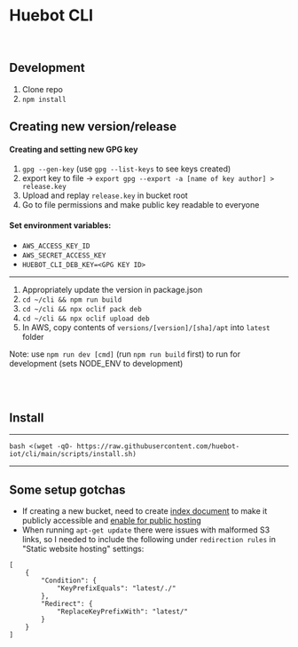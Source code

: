 # Huebot CLI

<br/>

## Development 
1. Clone repo
2. `npm install`

## Creating new version/release

#### Creating and setting new GPG key
1. `gpg --gen-key` (use `gpg --list-keys` to see keys created)
2. export key to file -> `export gpg --export -a [name of key author] > release.key`
3. Upload and replay `release.key` in bucket root
4. Go to file permissions and make public key readable to everyone

#### Set environment variables:

- `AWS_ACCESS_KEY_ID`
- `AWS_SECRET_ACCESS_KEY`
- `HUEBOT_CLI_DEB_KEY=<GPG KEY ID>`

---

1. Appropriately update the version in package.json
2. `cd ~/cli && npm run build`
3. `cd ~/cli && npx oclif pack deb`
4. `cd ~/cli && npx oclif upload deb`
5. In AWS, copy contents of `versions/[version]/[sha]/apt` into `latest` folder

Note: use `npm run dev [cmd]` (run `npm run build` first) to run for development (sets NODE_ENV to development) 


<br/><br/>

## Install

---

`bash <(wget -qO- https://raw.githubusercontent.com/huebot-iot/cli/main/scripts/install.sh)`

---
## Some setup gotchas
- If creating a new bucket, need to create [index document](https://docs.aws.amazon.com/AmazonS3/latest/userguide/IndexDocumentSupport.html) to make it publicly accessible and [enable for public hosting](https://docs.aws.amazon.com/AmazonS3/latest/userguide/EnableWebsiteHosting.html)
- When running `apt-get update` there were issues with malformed S3 links, so I needed to include the following under `redirection rules` in "Static website hosting" settings:
```
[
    {
        "Condition": {
            "KeyPrefixEquals": "latest/./"
        },
        "Redirect": {
            "ReplaceKeyPrefixWith": "latest/"
        }
    }
]
```
